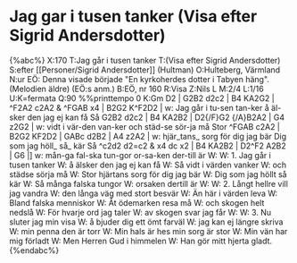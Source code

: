 # Jag gar i tusen tanker (Visa efter Sigrid Andersdotter)

{%abc%}
X:170
T:Jag går i tusen tanker
T:(Visa efter Sigrid Andersdotter)
S:efter [[Personer/Sigrid Andersdotter]] (Hultman)
O:Hulteberg, Värmland
N:ur EÖ: Denna visade började "En kyrkoherdes dotter i Tabyen häng". (Melodien äldre) (EÖ:s anm.)
B:EÖ, nr 160
R:Visa
Z:Nils L
M:2/4
L:1/16
U:K=fermata
Q:90
%%printtempo 0
K:Gm
D2 | G2B2 d2c2 | B4 KA2G2 | ^F2A2 c2A2 & ^FGAB x4 | B2G2 K^F2D2 |
w: Jag går i tu-sen tan-ker å äl-sker den jag ej kan få Så
G2B2 d2c2 | B4 KA2B2 | D2{/F}G2 {/A}B2A2 | G4 z2G2 |
w: vidt i vär-den van-ker och städ-se sör-ja må Stor
^FGAB c2A2 | B2G2 KF2D2 | GABc d2B2 | A4 z2A2 |
w: hjär_tans_ sorg för dig jag bär Dig som jag höll_ så_ kär Så 
^c2d2 d2=c2 & x4 dc x2 | B4 KA2B2 | D2^F2 A2B2 | G6 |]
w: mån-ga fal-ska tun-gor or-sa-ken der-till är
W:
W: 1. Jag går i tusen tanker
W: å älsker den jag ej kan få
W: Så vidt i värden vanker
W: och städse sörja må
W: Stor hjärtans sorg för dig jag bär
W: Dig som jag höllt så kär
W: Så många falska tungor
W: orsaken dertill är
W: 
W: 2. Långt hellre vill jag vandra 
W: den långa väg med stort besvär
W: Än här i värden leva
W: Bland falska menniskor
W: Åt ödemarken resa må
W: och skogen helt nedslå
W: För hvarje ord jag taler
W: av skogen svar jag får
W: 
W: 3. Nu sluter jag min visa
W: å bjuder dig ett ömt farväl
W: jag kan ej längre skriva
W: min penna den är torr
W: Min hals är hes min sorg är stor
W: Min vän har mig förladt
W: Men Herren Gud i himmelen
W: Han gör mitt hjerta gladt.
{%endabc%}
